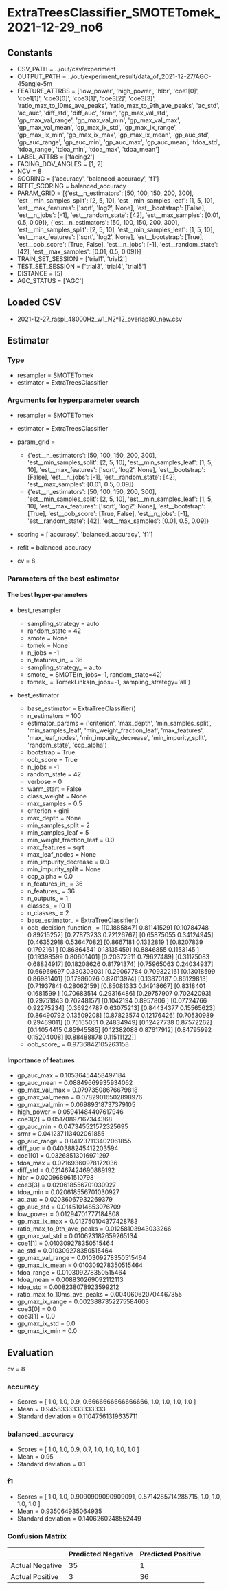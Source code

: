 # ExtraTreesClassifier_SMOTETomek_2021-12-29_no6
## Constants
- CSV_PATH = ../out/csv/experiment
- OUTPUT_PATH = ../out/experiment_result/data_of_2021-12-27/AGC-45angle-5m
- FEATURE_ATTRBS = ['low_power', 'high_power', 'hlbr', 'coe1[0]', 'coe1[1]', 'coe3[0]', 'coe3[1]', 'coe3[2]', 'coe3[3]', 'ratio_max_to_10ms_ave_peaks', 'ratio_max_to_9th_ave_peaks', 'ac_std', 'ac_auc', 'diff_std', 'diff_auc', 'srmr', 'gp_max_val_std', 'gp_max_val_range', 'gp_max_val_min', 'gp_max_val_max', 'gp_max_val_mean', 'gp_max_ix_std', 'gp_max_ix_range', 'gp_max_ix_min', 'gp_max_ix_max', 'gp_max_ix_mean', 'gp_auc_std', 'gp_auc_range', 'gp_auc_min', 'gp_auc_max', 'gp_auc_mean', 'tdoa_std', 'tdoa_range', 'tdoa_min', 'tdoa_max', 'tdoa_mean']
- LABEL_ATTRB = ['facing2']
- FACING_DOV_ANGLES = [1, 2]
- NCV = 8
- SCORING = ['accuracy', 'balanced_accuracy', 'f1']
- REFIT_SCORING = balanced_accuracy
- PARAM_GRID = [{'est__n_estimators': [50, 100, 150, 200, 300], 'est__min_samples_split': [2, 5, 10], 'est__min_samples_leaf': [1, 5, 10], 'est__max_features': ['sqrt', 'log2', None], 'est__bootstrap': [False], 'est__n_jobs': [-1], 'est__random_state': [42], 'est__max_samples': [0.01, 0.5, 0.09]}, {'est__n_estimators': [50, 100, 150, 200, 300], 'est__min_samples_split': [2, 5, 10], 'est__min_samples_leaf': [1, 5, 10], 'est__max_features': ['sqrt', 'log2', None], 'est__bootstrap': [True], 'est__oob_score': [True, False], 'est__n_jobs': [-1], 'est__random_state': [42], 'est__max_samples': [0.01, 0.5, 0.09]}]
- TRAIN_SET_SESSION = ['trial1', 'trial2']
- TEST_SET_SESSION = ['trial3', 'trial4', 'trial5']
- DISTANCE = [5]
- AGC_STATUS = ['AGC']

## Loaded CSV
- 2021-12-27_raspi_48000Hz_w1_N2^12_overlap80_new.csv

## Estimator
### Type
- resampler = SMOTETomek
- estimator = ExtraTreesClassifier

### Arguments for hyperparameter search
- resampler = SMOTETomek
- estimator = ExtraTreesClassifier
- param_grid = 
	- {'est__n_estimators': [50, 100, 150, 200, 300], 'est__min_samples_split': [2, 5, 10], 'est__min_samples_leaf': [1, 5, 10], 'est__max_features': ['sqrt', 'log2', None], 'est__bootstrap': [False], 'est__n_jobs': [-1], 'est__random_state': [42], 'est__max_samples': [0.01, 0.5, 0.09]}
	- {'est__n_estimators': [50, 100, 150, 200, 300], 'est__min_samples_split': [2, 5, 10], 'est__min_samples_leaf': [1, 5, 10], 'est__max_features': ['sqrt', 'log2', None], 'est__bootstrap': [True], 'est__oob_score': [True, False], 'est__n_jobs': [-1], 'est__random_state': [42], 'est__max_samples': [0.01, 0.5, 0.09]}

- scoring = ['accuracy', 'balanced_accuracy', 'f1']
- refit = balanced_accuracy
- cv = 8

### Parameters of the best estimator
#### The best hyper-parameters
- best_resampler
	- sampling_strategy = auto
	- random_state = 42
	- smote = None
	- tomek = None
	- n_jobs = -1
	- n_features_in_ = 36
	- sampling_strategy_ = auto
	- smote_ = SMOTE(n_jobs=-1, random_state=42)
	- tomek_ = TomekLinks(n_jobs=-1, sampling_strategy='all')

- best_estimator
	- base_estimator = ExtraTreeClassifier()
	- n_estimators = 100
	- estimator_params = ('criterion', 'max_depth', 'min_samples_split', 'min_samples_leaf', 'min_weight_fraction_leaf', 'max_features', 'max_leaf_nodes', 'min_impurity_decrease', 'min_impurity_split', 'random_state', 'ccp_alpha')
	- bootstrap = True
	- oob_score = True
	- n_jobs = -1
	- random_state = 42
	- verbose = 0
	- warm_start = False
	- class_weight = None
	- max_samples = 0.5
	- criterion = gini
	- max_depth = None
	- min_samples_split = 2
	- min_samples_leaf = 5
	- min_weight_fraction_leaf = 0.0
	- max_features = sqrt
	- max_leaf_nodes = None
	- min_impurity_decrease = 0.0
	- min_impurity_split = None
	- ccp_alpha = 0.0
	- n_features_in_ = 36
	- n_features_ = 36
	- n_outputs_ = 1
	- classes_ = [0 1]
	- n_classes_ = 2
	- base_estimator_ = ExtraTreeClassifier()
	- oob_decision_function_ = [[0.18858471 0.81141529]
 [0.10784748 0.89215252]
 [0.27873233 0.72126767]
 [0.65875055 0.34124945]
 [0.46352918 0.53647082]
 [0.8667181  0.1332819 ]
 [0.8207839  0.1792161 ]
 [0.86864541 0.13135459]
 [0.8846855  0.1153145 ]
 [0.19398599 0.80601401]
 [0.20372511 0.79627489]
 [0.31175083 0.68824917]
 [0.18208626 0.81791374]
 [0.75965063 0.24034937]
 [0.66969697 0.33030303]
 [0.29067784 0.70932216]
 [0.13018599 0.86981401]
 [0.17986026 0.82013974]
 [0.13870187 0.86129813]
 [0.71937841 0.28062159]
 [0.85081333 0.14918667]
 [0.8318401  0.1681599 ]
 [0.70683514 0.29316486]
 [0.29757907 0.70242093]
 [0.29751843 0.70248157]
 [0.1042194  0.8957806 ]
 [0.07724766 0.92275234]
 [0.36924787 0.63075213]
 [0.84434377 0.15565623]
 [0.86490792 0.13509208]
 [0.87823574 0.12176426]
 [0.70530989 0.29469011]
 [0.75165051 0.24834949]
 [0.12427738 0.87572262]
 [0.14054415 0.85945585]
 [0.12382088 0.87617912]
 [0.84795992 0.15204008]
 [0.88488878 0.11511122]]
	- oob_score_ = 0.9736842105263158

#### Importance of features
- gp_auc_max = 0.10536454458497184
- gp_auc_mean = 0.08849669935934062
- gp_max_val_max = 0.07973508676679818
- gp_max_val_mean = 0.07829016502898976
- gp_max_val_min = 0.06989318737379105
- high_power = 0.05941484407617946
- coe3[2] = 0.05170897167344368
- gp_auc_min = 0.047345521572325695
- srmr = 0.041237113402061855
- gp_auc_range = 0.041237113402061855
- diff_auc = 0.040388245412203594
- coe1[0] = 0.03268513016971297
- tdoa_max = 0.02169360978172036
- diff_std = 0.021467424690889192
- hlbr = 0.020968961510798
- coe3[3] = 0.020618556701030927
- tdoa_min = 0.020618556701030927
- ac_auc = 0.02036067932269379
- gp_auc_std = 0.01451014853076709
- low_power = 0.01294701777184808
- gp_max_ix_max = 0.012750104377428783
- ratio_max_to_9th_ave_peaks = 0.01258103943033266
- gp_max_val_std = 0.010623182659265134
- coe1[1] = 0.010309278350515464
- ac_std = 0.010309278350515464
- gp_max_val_range = 0.010309278350515464
- gp_max_ix_mean = 0.010309278350515464
- tdoa_range = 0.010309278350515464
- tdoa_mean = 0.008830269092112113
- tdoa_std = 0.008238078923599212
- ratio_max_to_10ms_ave_peaks = 0.004060620704467355
- gp_max_ix_range = 0.0023887352275584603
- coe3[0] = 0.0
- coe3[1] = 0.0
- gp_max_ix_std = 0.0
- gp_max_ix_min = 0.0

## Evaluation
cv = 8
### accuracy
- Scores = [ 1.0, 1.0, 0.9, 0.6666666666666666, 1.0, 1.0, 1.0, 1.0 ]
- Mean = 0.9458333333333333
- Standard deviation = 0.11047561319635711

### balanced_accuracy
- Scores = [ 1.0, 1.0, 0.9, 0.7, 1.0, 1.0, 1.0, 1.0 ]
- Mean = 0.95
- Standard deviation = 0.1

### f1
- Scores = [ 1.0, 1.0, 0.9090909090909091, 0.5714285714285715, 1.0, 1.0, 1.0, 1.0 ]
- Mean = 0.935064935064935
- Standard deviation = 0.1406260248552449

### Confusion Matrix
|  | Predicted Negative | Predicted Positive |
| --- | --- | --- |
| Actual Negative | 35 | 1 |
| Actual Positive | 3 | 36 |

      
